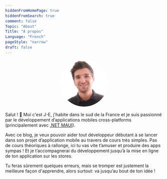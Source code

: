 ```yaml
---
hiddenFromHomePage: true
hiddenFromSearch: true
comment: false
Topic: "About"
Title: "À propos"
Language: "French"
pageStyle: "narrow"
draft: false
---
```


<!--more-->

<style>
.img-sizes{width:30%;height:30%;border-radius: 50%}
</style>

<p align="center"><img class="img-sizes" src="/main_avatar.jpg"></p>

Salut ! 👋 Moi c'est J-E, j'habite dans le sud de la France et je suis passionné par le développement d’applications mobiles cross-platforms (principalement avec [.NET MAUI](https://learn.microsoft.com/fr-fr/dotnet/maui/what-is-maui)).

Avec ce blog, je veux pouvoir aider tout développeur débutant à se lancer dans son projet d’application mobile au travers de cours très simples. Pas de cours théoriques à rallonge, ici tu vas vite t’amuser et produire des apps sympas ! Et je t’accompagnerai du développement jusqu’à la mise en ligne de ton application sur les stores.

Tu feras sûrement quelques erreurs, mais se tromper est justement la meilleure façon d'apprendre, alors surtout: va jusqu’au bout de ton idée !
